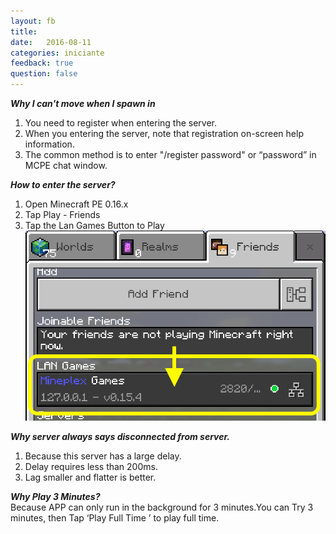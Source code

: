 ```yaml
---
layout: fb
title:  
date:   2016-08-11
categories: iniciante
feedback: true
question: false
---
```

***Why I can't move when I spawn in***  
1. You need to register when entering the server.  
2. When you entering the server, note that registration on-screen help information.  
3. The common method is to enter "/register password" or “password” in MCPE chat window.  

***How to enter the server?***  
1. Open Minecraft PE 0.16.x  
2. Tap Play - Friends  
3. Tap the Lan Games Button to Play
![screenshot](/assets/images/easyplay.png)

***Why server always says disconnected from server.***  
1. Because this server has a large delay.  
2. Delay requires less than 200ms.  
3. Lag smaller and flatter is better.  

***Why Play 3 Minutes?***  
Because APP can only run in the background for 3 minutes.You can Try 3 minutes, then Tap ‘Play Full Time ’ to play full time.
